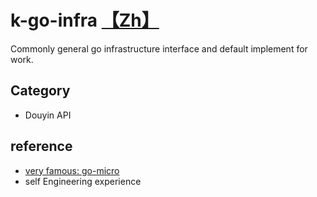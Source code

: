 <!--
 * @Author: 27
 * @LastEditors: 27
 * @Date: 2022-03-18 14:59:33
 * @LastEditTime: 2024-03-16 18:35:36
 * @FilePath: /k-go-infra/README.md
 * @description: type some description
-->

# k-go-infra [【Zh】](./README-Zh.md)

Commonly general go infrastructure interface and default implement for work.

## Category
- Douyin API

## reference
- [very famous: go-micro](https://github.com/asim/go-micro)
- self Engineering experience
